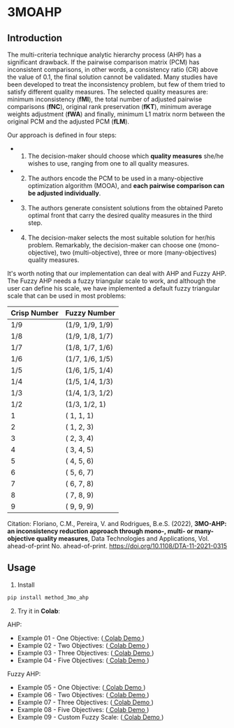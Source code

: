 # 3MOAHP

## Introduction
The multi-criteria technique analytic hierarchy process (AHP) has a significant drawback. If the pairwise comparison matrix (PCM) has inconsistent comparisons, in other words, a consistency ratio (CR) above the value of 0.1, the final solution cannot be validated. Many studies have been developed to treat the inconsistency problem, but few of them tried to satisfy different quality measures. The selected quality measures are: minimum inconsistency (**fMI**), the total number of adjusted pairwise comparisons (**fNC**), original rank preservation (**fKT**), minimum average weights adjustment (**fWA**) and finally, minimum L1 matrix norm between the original PCM and the adjusted PCM (**fLM**).

Our approach is defined in four steps: 
- 1) The decision-maker should choose which **quality measures** she/he wishes to use, ranging from one to all quality measures. 
- 2) The authors encode the PCM to be used in a many-objective optimization algorithm (MOOA), and **each pairwise comparison can be adjusted individually**. 
- 3) The authors generate consistent solutions from the obtained Pareto optimal front that carry the desired quality measures in the third step. 
- 4) The decision-maker selects the most suitable solution for her/his problem. Remarkably, the decision-maker can choose one (mono-objective), two (multi-objective), three or more (many-objectives) quality measures.

It's worth noting that our implementation can deal with AHP and Fuzzy AHP. The Fuzzy AHP needs a fuzzy triangular scale to work, and although the user can define his scale, we have implemented a default fuzzy triangular scale that can be used in most problems:

| Crisp Number |   Fuzzy Number  | 
|--------------|-----------------|
|     1/9      | (1/9, 1/9, 1/9) |
|     1/8      | (1/9, 1/8, 1/7) |
|     1/7      | (1/8, 1/7, 1/6) |
|     1/6      | (1/7, 1/6, 1/5) |
|     1/5      | (1/6, 1/5, 1/4) |
|     1/4      | (1/5, 1/4, 1/3) |
|     1/3      | (1/4, 1/3, 1/2) |
|     1/2      | (1/3, 1/2,   1) |
|       1      | (  1,   1,   1) |
|       2      | (  1,   2,   3) |
|       3      | (  2,   3,   4) |
|       4      | (  3,   4,   5) |
|       5      | (  4,   5,   6) |
|       6      | (  5,   6,   7) |
|       7      | (  6,   7,   8) |
|       8      | (  7,   8,   9) |
|       9      | (  9,   9,   9) |
 
Citation:
Floriano, C.M., Pereira, V. and Rodrigues, B.e.S. (2022), **3MO-AHP: an inconsistency reduction approach through mono-, multi- or many-objective quality measures**, 
Data Technologies and Applications, Vol. ahead-of-print No. ahead-of-print. https://doi.org/10.1108/DTA-11-2021-0315 

## Usage
1. Install

```bash
pip install method_3mo_ahp
```

2. Try it in **Colab**:

AHP: 
- Example 01 - One Objective: ([ Colab Demo ](https://colab.research.google.com/drive/17UC74CW_Bvjk7ZQkvcLli6vF0iL2JAWh?usp=sharing))
- Example 02 - Two Objectives: ([ Colab Demo ](https://colab.research.google.com/drive/1J6nRuXY4TQK_6HXaUtNJyEXh1BION8iA?usp=sharing))
- Example 03 - Three Objectives: ([ Colab Demo ](https://colab.research.google.com/drive/1gI-ZAp9XnLjrKvT_tzzkOJHnmmsDBb4n?usp=sharing))
- Example 04 - Five Objectives: ([ Colab Demo ](https://colab.research.google.com/drive/1ckBaGoD5uglkfwDzJtqPztFyDeDJkVil?usp=sharing))

Fuzzy AHP: 
- Example 05 - One Objective: ([ Colab Demo ](https://colab.research.google.com/drive/1Td-_m2rGTz1tcY3D7e8CcXvBJNZFHXgj?usp=sharing))
- Example 06 - Two Objectives: ([ Colab Demo ](https://colab.research.google.com/drive/1PYZXH_NmKf6IeH7imRaCl0TCcxt24ezh?usp=sharing))
- Example 07 - Three Objectives: ([ Colab Demo ](https://colab.research.google.com/drive/1EMjmYHivEcm7W7RggKPbNf3Fw58E2XqH?usp=sharing))
- Example 08 - Five Objectives: ([ Colab Demo ](https://colab.research.google.com/drive/1NNKvt-tGIxuXFGvWKcxXcsl9-jbfwnPQ?usp=sharing))
- Example 09 - Custom Fuzzy Scale: ([ Colab Demo ](https://colab.research.google.com/drive/1uWfN804d2fIoznx-SCAXNw3ux2d45-fS?usp=sharing))
